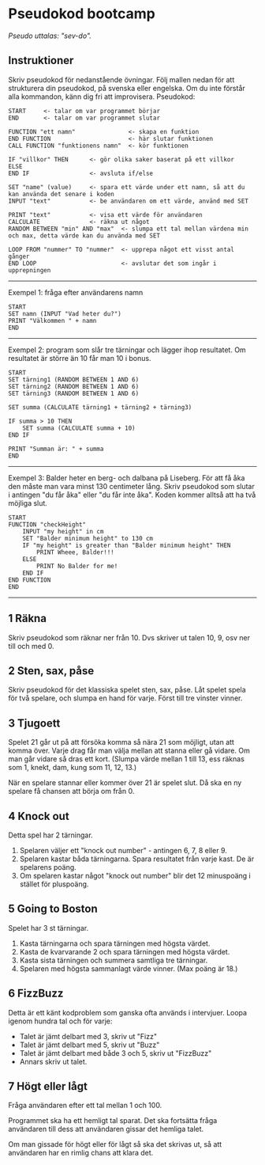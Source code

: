 # Pseudokod bootcamp
*Pseudo uttalas: "sev-do".*

## Instruktioner
Skriv pseudokod för nedanstående övningar. Följ mallen nedan för att strukturera din pseudokod, på svenska eller engelska. Om du inte förstår alla kommandon, känn dig fri att improvisera. Pseudokod:

```
START     <- talar om var programmet börjar
END       <- talar om var programmet slutar

FUNCTION "ett namn"               <- skapa en funktion
END FUNCTION                      <- här slutar funktionen
CALL FUNCTION "funktionens namn"  <- kör funktionen

IF "villkor" THEN      <- gör olika saker baserat på ett villkor
ELSE
END IF                 <- avsluta if/else

SET "name" (value)     <- spara ett värde under ett namn, så att du kan använda det senare i koden
INPUT "text"           <- be användaren om ett värde, använd med SET

PRINT "text"           <- visa ett värde för användaren
CALCULATE              <- räkna ut något
RANDOM BETWEEN "min" AND "max"  <- slumpa ett tal mellan värdena min och max, detta värde kan du använda med SET

LOOP FROM "nummer" TO "nummer"  <- upprepa något ett visst antal gånger
END LOOP                        <- avslutar det som ingår i upprepningen
```
---
Exempel 1: fråga efter användarens namn
```
START
SET namn (INPUT "Vad heter du?")
PRINT "Välkommen " + namn
END
```

---

Exempel 2: program som slår tre tärningar och lägger ihop resultatet. Om resultatet är större än 10 får man 10 i bonus.
```
START
SET tärning1 (RANDOM BETWEEN 1 AND 6)
SET tärning2 (RANDOM BETWEEN 1 AND 6)
SET tärning3 (RANDOM BETWEEN 1 AND 6)

SET summa (CALCULATE tärning1 + tärning2 + tärning3)

IF summa > 10 THEN
    SET summa (CALCULATE summa + 10)
END IF

PRINT "Summan är: " + summa
END
```

---

Exempel 3: Balder heter en berg- och dalbana på Liseberg. För att få åka den måste man vara minst 130 centimeter lång. Skriv pseudokod som slutar i antingen "du får åka" eller "du får inte åka". Koden kommer alltså att ha två möjliga slut.
```
START
FUNCTION "checkHeight"
	INPUT "my height" in cm
	SET "Balder minimum height" to 130 cm
	IF "my height" is greater than "Balder minimum height" THEN
		PRINT Wheee, Balder!!!
	ELSE
		PRINT No Balder for me!
	END IF
END FUNCTION
END
```
---


## 1 Räkna
Skriv pseudokod som räknar ner från 10. Dvs skriver ut talen 10, 9, osv ner till och med 0.


## 2 Sten, sax, påse
Skriv pseudokod för det klassiska spelet sten, sax, påse. Låt spelet spela för två spelare, och slumpa en hand för varje. Först till tre vinster vinner.


## 3 Tjugoett
Spelet 21 går ut på att försöka komma så nära 21 som möjligt, utan att komma över. Varje drag får man välja mellan att stanna eller gå vidare. Om man går vidare så dras ett kort. (Slumpa värde mellan 1 till 13, ess räknas som 1, knekt, dam, kung som 11, 12, 13.)

När en spelare stannar eller kommer över 21 är spelet slut. Då ska en ny spelare få chansen att börja om från 0.


## 4 Knock out
Detta spel har 2 tärningar.
1. Spelaren väljer ett "knock out number" - antingen 6, 7, 8 eller 9.
1. Spelaren kastar båda tärningarna. Spara resultatet från varje kast. De är spelarens poäng.
1. Om spelaren kastar något "knock out number" blir det 12 minuspoäng i stället för pluspoäng.


## 5 Going to Boston
Spelet har 3 st tärningar.
1. Kasta tärningarna och spara tärningen med högsta värdet.
1. Kasta de kvarvarande 2 och spara tärningen med högsta värdet.
1. Kasta sista tärningen och summera samtliga tre tärningar.
1. Spelaren med högsta sammanlagt värde vinner. (Max poäng är 18.)


## 6 FizzBuzz
Detta är ett känt kodproblem som ganska ofta används i intervjuer. Loopa igenom hundra tal och för varje:
+ Talet är jämt delbart med 3, skriv ut "Fizz"
+ Talet är jämt delbart med 5, skriv ut "Buzz"
+ Talet är jämt delbart med både 3 och 5, skriv ut "FizzBuzz"
+ Annars skriv ut talet.


## 7 Högt eller lågt
Fråga användaren efter ett tal mellan 1 och 100.

Programmet ska ha ett hemligt tal sparat. Det ska fortsätta fråga användaren till dess att användaren gissar det hemliga talet.

Om man gissade för högt eller för lågt så ska det skrivas ut, så att användaren har en rimlig chans att klara det.
